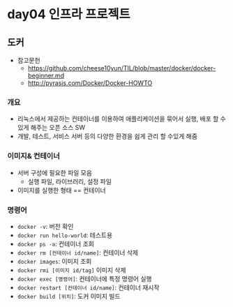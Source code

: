# day04 인프라 프로젝트

## 도커
- 참고문헌 
  - https://github.com/cheese10yun/TIL/blob/master/docker/docker-beginner.md
  - http://pyrasis.com/Docker/Docker-HOWTO

### 개요 
- 리눅스에서 제공하는 컨테이너를 이용하여 애플리케이션을 묶어서 실행, 배포 할 수 있게 해주는 오픈 소스 SW
- 개발, 테스트, 서비스 서버 등의 다양한 환경을 쉽게 관리 할 수있게 해줌

### 이미지& 컨테이너
- 서버 구성에 필요한 파일 모음
  - 실행 파일, 라이브러리, 설정 파일
- 이미지를 실행한 형태 == 컨테이너

### 명령어
- `docker -v`: 버전 확인
- `docker run hello-world`: 테스트용 
- `docker ps -a`: 컨테이너 조회
- `docker rm [컨테이너 id/name]`: 컨테이너 삭제
- `docker images`: 이미지 조회
- `docker rmi [이미지 id/tag]` 이미지 삭제
- `docker exec [명령어]`: 컨테이너에 특정 명령어 실행
- `docker restart [컨테이너 id/name]`: 컨테이너 재시작
- `docker build [위치]`: 도커 이미지 빌드 
